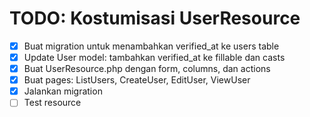 # TODO: Kostumisasi UserResource

- [x] Buat migration untuk menambahkan verified_at ke users table
- [x] Update User model: tambahkan verified_at ke fillable dan casts
- [x] Buat UserResource.php dengan form, columns, dan actions
- [x] Buat pages: ListUsers, CreateUser, EditUser, ViewUser
- [x] Jalankan migration
- [ ] Test resource
